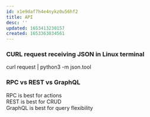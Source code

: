 ```yaml
---
id: x1e9daf7h4e4nykz0u56hf2
title: API
desc: ''
updated: 1653413230157
created: 1653363034561
---
```

### CURL request receiving JSON in Linux terminal

curl request | python3 -m json.tool

### RPC vs REST vs GraphQL
RPC is best for actions  
REST is best for CRUD  
GraphQL is best for query flexibility
